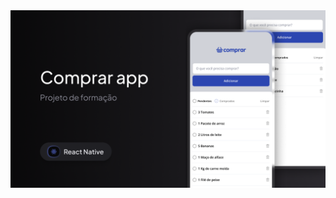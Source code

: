 <!--START_SECTION:footer-->

<br />
<br />

<p align="center">
  <a href="#" target="_blank">
    <img align="center" src="./.github/cover.png" alt="banner"/>
  </a>
</p>

<!--END_SECTION:footer-->